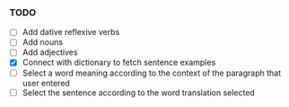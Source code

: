 ### TODO

- [ ] Add dative reflexive verbs
- [ ] Add nouns
- [ ] Add adjectives
- [x] Connect with dictionary to fetch sentence examples
- [ ] Select a word meaning according to the context of the paragraph that user entered 
- [ ] Select the sentence according to the word translation selected 